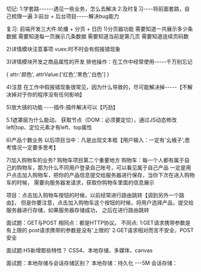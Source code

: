 切记:
1:学套路------遇见一些业务，怎么去解决
2:及时复习----将前面套路，自己梳理一遍
3:前台 + 后台项目-----解决bug能力

复习:
前端开发三大件:轮播 + 分页 + 日历
1)分页器功能
需要知道一共展示多少条数据
需要知道每一页展示几条数据
需要知道当前是第几页
需要知道连续页码数

2)详情模块注意事项
vuex:时不时会有假报错现象


3)详情模块开发之商品属性的开发
排他操作：在工作中经常使用-----千万别忘记

{
    attr:'颜色',
    attrValue:['红色','黑色','白色']
}



4)注意
在工作中假报错现象很常见，因为什么导致的，尽可能解决掉-----【不解决掉对于你的程序没有任何影响】





5)放大镜的功能
----插件:插件解决可以【巧劲】

5.1遮罩层为什么能动。
获取节点（DOM：必须要定位），通过JS动态修改left|top、定位元素才有left、top属性





6)产品个数业务
以后项目当中：凡是出现文本框【用户输入：一定有'幺蛾子',思考情况一定要多思考】





7)加入购物车的业务?  购物车项目第二个重要地方
购物车：每一个人都有属于自己的购物车，那为什么不同用户登录自己账号，可以看见属于自己产品
一定是用户点击加入购物车，把你的产品信息提交给服务器进行保存，当你下次在进入购物车的时候，
需要向服务器发请求，获取你购物车里面的信息展示

项目：点击加入购物车按钮的时候，以前经常进行路由跳转【调到另外一个路由】，
但是你要注意，点击加入购物车这个按钮的时候，将用户选择产品，提交给服务器进行存储，如果服务器存储成功，
之后在进行路由跳转






面试题：GET与POST
相同点：都是HTTP协议。
不同点:
1:GET请求携带参数是有上限的 post请求携带的参数是没有'上限的'
2:GET请求相对而言不安全，POST安全


面试题:H5新增那些特性？
CSS4、本地存储、多媒体、canvas


面试题：本地存储与会话存储区别？
本地存储：持久化 ---5M
会话存储：








